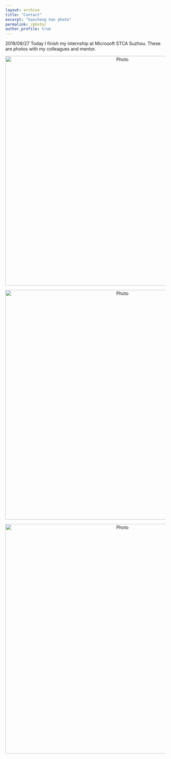 ```yaml
---
layout: archive
title: "Contact"
excerpt: "haocheng han photo"
permalink: /photo/
author_profile: true
---
```


2019/09/27
Today I finish my internship at Microsoft STCA Suzhou. These are photos with my colleagues and mentor.
<p align="center">
  <img src="https://haocheng-han.github.io/images/Intern1.jpg?raw=true" alt="Photo" style="width: 720px;"/> 
  
</p>

<p align="center">
  <img src="https://haocheng-han.github.io/images/Intern2.jpg?raw=true" alt="Photo" style="width: 720px;"/> 
  
</p>

<p align="center">
  <img src="https://haocheng-han.github.io/images/Intern3.jpg?raw=true" alt="Photo" style="width: 720px;"/> 
  
</p>